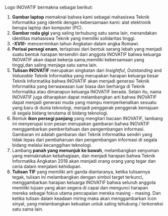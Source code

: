 

Logo INOVATIF bermakna sebagai berikut:

1. **Gambar laptop** memaknai bahwa kami sebagai mahasiswa Teknik Informatika yang identik dengan kebersamaan kami: alat elektronik berupa laptop dan komputer (PC).
2. **Gambar roda gigi** yang saling terhubung satu sama lain, menandakan identitas mahasiswa Teknik yang memiliki solidaritas tinggi.
3. **-XVIII-** mencerminkan tahun Angkatan dalam angka Romawi.
4. **Perisai persegi enam**, terispirasi dari bentuk sarang lebah yang menjadi suatu bentuk harapan tersendiri dari anggota INOVATIF bahwa keluarga INOVATIF akan dapat bekerja sama,memiliki kebersamaan yang tinggi,dan saling menjaga satu sama lain.
5. **Tulisan INOVATIF** merupakan singkatan dari *Insightful*, *Outstanding* and *Valueable* Teknik Informatika yang merupakan harapan keluarga besar Teknik Informatika bahwa INOVATIF akan menjadi generasi Teknik Informatika yang berwawasan luar biasa dan berharga di Teknik Informatika atau dimanapun keluarga INOVATIF berada. Selain itu, nama INOVATIF juga diharapkan dapat melambangkan arti bahwa INOVATIF dapat menjadi generasi muda yang mampu memperkenalkan sesuatu yang baru di dunia teknologi, menjadi penggerak penggerak kemajuan di segala bidang terutama di bidang teknologi.
6. Bentuk **ikon persegi panjang** yang mengitari bacaan INOVATIF, lambang ini menyerupai icon pesan merupakan gambaran bahwa INOVATIF menggambarkan pemberitahuan dan pengembangan informasi. Gambaran ini adalah gambaran dari Teknik Informatika sendiri yang tidak lepas dari pembaharuan dan pengembangan informasi di segala bidang melalui kecanggihan teknologi.
7. Lambang **panah yang menunjuk ke bawah**, melambangkan senyuman yang memaknakan kebahagiaan, dan menjadi harapan bahwa Teknik Informatika Angkatan 2018 akan menjadi orang orang yang tegar dan ceria dalam menjalani kehidupan.
8. **Tulisan TIF** yang memiliki arti ganda diantaranya, ketika tulisannya tegak, tulisan ini melambangkan dengan simbol target terkunci, menggambarkan harapan keluarga INOVATIF bahwa seluruh anggota memiliki tujuan yang akan segera di capai dan mengunci harapan mereka sebagai fokus utama pencapaian mereka masing - masing. Dan ketika tulisan dalam keadaan miring maka akan menggambarkan Icon sinyal, yang melambangkan kekuatan untuk saling tehubung / terkoneksi satu sama lain.
